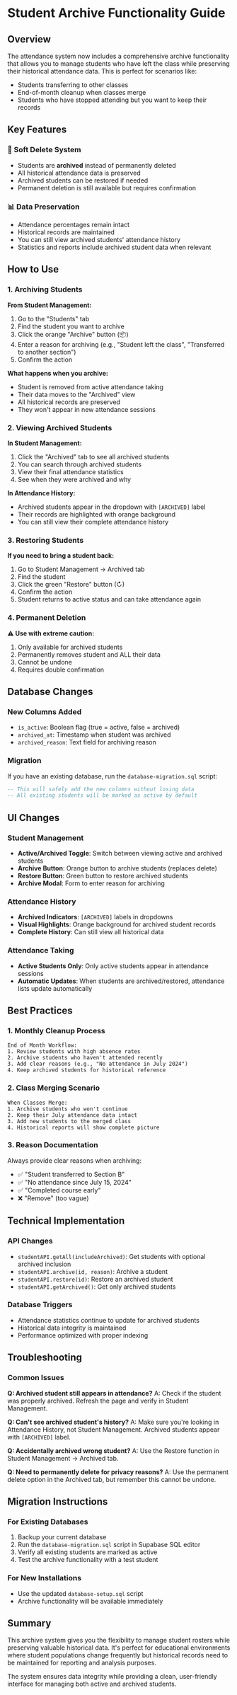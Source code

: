# Student Archive Functionality Guide

## Overview

The attendance system now includes a comprehensive archive functionality that allows you to manage students who have left the class while preserving their historical attendance data. This is perfect for scenarios like:

- Students transferring to other classes
- End-of-month cleanup when classes merge
- Students who have stopped attending but you want to keep their records

## Key Features

### 🔄 Soft Delete System
- Students are **archived** instead of permanently deleted
- All historical attendance data is preserved
- Archived students can be restored if needed
- Permanent deletion is still available but requires confirmation

### 📊 Data Preservation
- Attendance percentages remain intact
- Historical records are maintained
- You can still view archived students' attendance history
- Statistics and reports include archived student data when relevant

## How to Use

### 1. Archiving Students

**From Student Management:**
1. Go to the "Students" tab
2. Find the student you want to archive
3. Click the orange "Archive" button (📦)
4. Enter a reason for archiving (e.g., "Student left the class", "Transferred to another section")
5. Confirm the action

**What happens when you archive:**
- Student is removed from active attendance taking
- Their data moves to the "Archived" view
- All historical records are preserved
- They won't appear in new attendance sessions

### 2. Viewing Archived Students

**In Student Management:**
1. Click the "Archived" tab to see all archived students
2. You can search through archived students
3. View their final attendance statistics
4. See when they were archived and why

**In Attendance History:**
- Archived students appear in the dropdown with `[ARCHIVED]` label
- Their records are highlighted with orange background
- You can still view their complete attendance history

### 3. Restoring Students

**If you need to bring a student back:**
1. Go to Student Management → Archived tab
2. Find the student
3. Click the green "Restore" button (↻)
4. Confirm the action
5. Student returns to active status and can take attendance again

### 4. Permanent Deletion

**⚠️ Use with extreme caution:**
1. Only available for archived students
2. Permanently removes student and ALL their data
3. Cannot be undone
4. Requires double confirmation

## Database Changes

### New Columns Added
- `is_active`: Boolean flag (true = active, false = archived)
- `archived_at`: Timestamp when student was archived
- `archived_reason`: Text field for archiving reason

### Migration
If you have an existing database, run the `database-migration.sql` script:

```sql
-- This will safely add the new columns without losing data
-- All existing students will be marked as active by default
```

## UI Changes

### Student Management
- **Active/Archived Toggle**: Switch between viewing active and archived students
- **Archive Button**: Orange button to archive students (replaces delete)
- **Restore Button**: Green button to restore archived students
- **Archive Modal**: Form to enter reason for archiving

### Attendance History
- **Archived Indicators**: `[ARCHIVED]` labels in dropdowns
- **Visual Highlights**: Orange background for archived student records
- **Complete History**: Can still view all historical data

### Attendance Taking
- **Active Students Only**: Only active students appear in attendance sessions
- **Automatic Updates**: When students are archived/restored, attendance lists update automatically

## Best Practices

### 1. Monthly Cleanup Process
```
End of Month Workflow:
1. Review students with high absence rates
2. Archive students who haven't attended recently
3. Add clear reasons (e.g., "No attendance in July 2024")
4. Keep archived students for historical reference
```

### 2. Class Merging Scenario
```
When Classes Merge:
1. Archive students who won't continue
2. Keep their July attendance data intact
3. Add new students to the merged class
4. Historical reports will show complete picture
```

### 3. Reason Documentation
Always provide clear reasons when archiving:
- ✅ "Student transferred to Section B"
- ✅ "No attendance since July 15, 2024"
- ✅ "Completed course early"
- ❌ "Remove" (too vague)

## Technical Implementation

### API Changes
- `studentAPI.getAll(includeArchived)`: Get students with optional archived inclusion
- `studentAPI.archive(id, reason)`: Archive a student
- `studentAPI.restore(id)`: Restore an archived student
- `studentAPI.getArchived()`: Get only archived students

### Database Triggers
- Attendance statistics continue to update for archived students
- Historical data integrity is maintained
- Performance optimized with proper indexing

## Troubleshooting

### Common Issues

**Q: Archived student still appears in attendance?**
A: Check if the student was properly archived. Refresh the page and verify in Student Management.

**Q: Can't see archived student's history?**
A: Make sure you're looking in Attendance History, not Student Management. Archived students appear with `[ARCHIVED]` label.

**Q: Accidentally archived wrong student?**
A: Use the Restore function in Student Management → Archived tab.

**Q: Need to permanently delete for privacy reasons?**
A: Use the permanent delete option in the Archived tab, but remember this cannot be undone.

## Migration Instructions

### For Existing Databases
1. Backup your current database
2. Run the `database-migration.sql` script in Supabase SQL editor
3. Verify all existing students are marked as active
4. Test the archive functionality with a test student

### For New Installations
- Use the updated `database-setup.sql` script
- Archive functionality will be available immediately

## Summary

This archive system gives you the flexibility to manage student rosters while preserving valuable historical data. It's perfect for educational environments where student populations change frequently but historical records need to be maintained for reporting and analysis purposes.

The system ensures data integrity while providing a clean, user-friendly interface for managing both active and archived students.